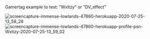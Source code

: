 Gamertag example to test: "Wxltzy" or "DV_effect"

![screencapture-immense-lowlands-47860-herokuapp-2020-07-25-13_58_28](https://user-images.githubusercontent.com/53694931/88456623-5296bb80-ce7f-11ea-9e91-df9009d9ff7d.png)
![screencapture-immense-lowlands-47860-herokuapp-profile-psn-Wxltzy-2020-07-25-13_59_02](https://user-images.githubusercontent.com/53694931/88456627-5591ac00-ce7f-11ea-8e2e-3ad2e7fef4d8.png)
